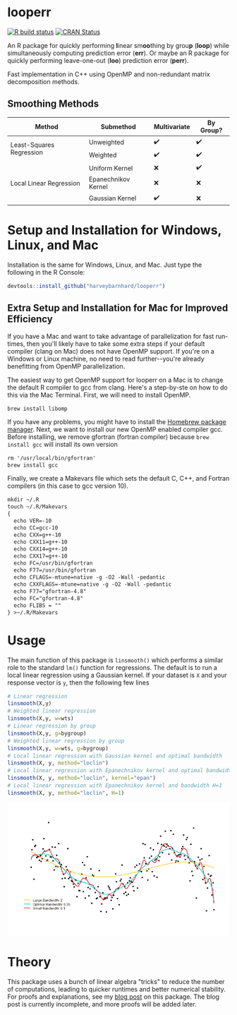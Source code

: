 # looperr
<!-- badges: start -->
  [![R build status](https://github.com/harveybarnhard/looperr/workflows/R-CMD-check/badge.svg)](https://github.com/harveybarnhard/looperr/actions)
  [![CRAN Status](https://www.r-pkg.org/badges/version/looperr)](https://www.r-pkg.org/badges/version/looperr)
<!-- badges: end -->

An R package for quickly performing **l**inear sm**oo**thing by grou**p** (**loop**) while
simultaneously computing prediction error (**err**). Or maybe an R package
for quickly performing leave-one-out (**loo**) prediction error (**perr**).

Fast implementation in C++ using OpenMP and non-redundant matrix decomposition methods.

## Smoothing Methods
<p align="center">
<table>
    <thead>
        <tr>
            <th>Method</th>
            <th>Submethod</th>
            <th>Multivariate</th>
            <th>By Group?</th>
        </tr>
    </thead>
    <tbody>
        <tr>
            <td rowspan=2>Least-Squares Regression</td>
            <td rowspan=1>Unweighted</td>
            <td>✔️</td>
            <td>✔️</td>
        </tr>
        <tr>
            <td>Weighted</td>
            <td>✔️</td>
            <td>✔️</td>
        </tr>
        <tr>
            <td rowspan=3>Local Linear Regression</td>
            <td>Uniform Kernel</td>
            <td>❌</td>
            <td>✔️</td>
        </tr>
        <tr>
            <td>Epanechnikov Kernel</td>
            <td>❌</td>
            <td>❌</td>
        </tr>
        <tr>
            <td>Gaussian Kernel</td>
            <td>✔️</td>
            <td>❌</td>
        </tr>
    </tbody>
</table>
</p> 

# Setup and Installation for Windows, Linux, and Mac
Installation is the same for Windows, Linux, and Mac. Just type the following in the R Console:
```r
devtools::install_github("harveybarnhard/looperr")
```
## Extra Setup and Installation for Mac for Improved Efficiency
If you have a Mac and want to take advantage of parallelization
for fast run-times, then you'll likely have to take some extra steps
if your default compiler (clang on Mac) does not have OpenMP support.
If you're on a Windows or Linux machine, no need to read further--you're
already benefitting from OpenMP parallelization.

The easiest way to get OpenMP support for looperr on a Mac 
is to change the default R compiler to gcc from
clang. Here's a step-by-ste on how to do this via the Mac Terminal.
First, we will need to install OpenMP.
```shell
brew install libomp
```
If you have any problems, you might have to install the 
[Homebrew package manager](https://brew.sh/).
Next, we want to install our new OpenMP enabled compiler gcc. Before installing,
we remove gfortran (fortran compiler) because `brew install gcc` will install
its own version
```shell
rm '/usr/local/bin/gfortran'
brew install gcc
```
Finally, we create a Makevars file which sets the default C, C++, and Fortran
compilers (in this case to gcc version 10).
```shell
mkdir ~/.R
touch ~/.R/Makevars
{
  echo VER=-10
  echo CC=gcc-10
  echo CXX=g++-10
  echo CXX11=g++-10
  echo CXX14=g++-10
  echo CXX17=g++-10
  echo FC=/usr/bin/gfortran
  echo F77=/usr/bin/gfortran
  echo CFLAGS=-mtune=native -g -O2 -Wall -pedantic
  echo CXXFLAGS=-mtune=native -g -O2 -Wall -pedantic
  echo F77="gfortran-4.8"
  echo FC="gfortran-4.8"
  echo FLIBS = ""
} >~/.R/Makevars
```

# Usage
The main function of this package is `linsmooth()` which
performs a similar role to the standard `lm()` function for
regressions. The default is to run a local linear regression using
a Gaussian kernel. If your dataset is `X` and your response vector is `y`,
then the following few lines 

```r
# Linear regression
linsmooth(X,y)
# Weighted linear regression
linsmooth(X,y, w=wts)
# Linear regression by group
linsmooth(X,y, g=bygroup)
# Weighted linear regression by group
linsmooth(X,y, w=wts, g=bygroup)
# Local linear regression with Gaussian kernel and optimal bandwidth
linsmooth(X, y, method="loclin")
# Local linear regression with Epanechnikov kernel and optimal bandwidth
linsmooth(X, y, method="loclin", kernel="epan")
# Local linear regression with Epanechnikov kernel and bandwidth H=1
linsmooth(X, y, method="loclin", H=1)
```
![](examples/looperr_example1.png)
# Theory
This package uses a bunch of linear algebra "tricks" to reduce
the number of computations, leading to quicker runtimes
and better numerical stability. For proofs and explanations,
see my
[blog post](https://harveybarnhard.com/posts/evaluating-prediction-error.html)
on this package. The blog post is currently incomplete, and
more proofs will be added later.
